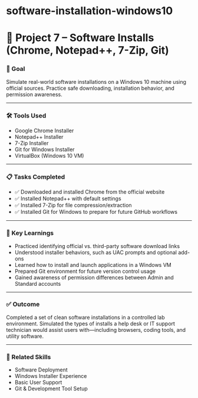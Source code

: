 # software-installation-windows10
# 💾 Project 7 – Software Installs (Chrome, Notepad++, 7-Zip, Git)

### 🎯 Goal  
Simulate real-world software installations on a Windows 10 machine using official sources. Practice safe downloading, installation behavior, and permission awareness.

---

### 🛠️ Tools Used  
- Google Chrome Installer  
- Notepad++ Installer  
- 7-Zip Installer  
- Git for Windows Installer  
- VirtualBox (Windows 10 VM)

---

### 📋 Tasks Completed  

- ✅ Downloaded and installed Chrome from the official website  
- ✅ Installed Notepad++ with default settings  
- ✅ Installed 7-Zip for file compression/extraction  
- ✅ Installed Git for Windows to prepare for future GitHub workflows  
---

### 🧠 Key Learnings  

- Practiced identifying official vs. third-party software download links  
- Understood installer behaviors, such as UAC prompts and optional add-ons  
- Learned how to install and launch applications in a Windows VM  
- Prepared Git environment for future version control usage  
- Gained awareness of permission differences between Admin and Standard accounts

---

### ✅ Outcome  
Completed a set of clean software installations in a controlled lab environment. Simulated the types of installs a help desk or IT support technician would assist users with—including browsers, coding tools, and utility software.

---

### 🔗 Related Skills  
- Software Deployment  
- Windows Installer Experience  
- Basic User Support  
- Git & Development Tool Setup
